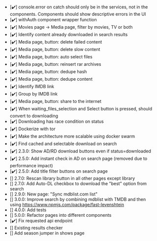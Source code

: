 - [✔️] console.error on catch should only be in the services, not in the components. Components should show descriptive errors in the UI
- [✔️] withAuth component wrapper function
- [✔️] Movies page -> Media page, filter by movies, TV or both
- [✔️] Identify content already downloaded in search results
- [✔️] Media page, button: delete failed content
- [✔️] Media page, button: delete slow content
- [✔️] Media page, button: auto select files
- [✔️] Media page, button: reinsert rar archives
- [✔️] Media page, button: dedupe hash
- [✔️] Media page, button: dedupe content
- [✔️] Identify IMDB link
- [✔️] Group by IMDB link
- [✔️] Media page, button: share to the internet
- [✔️] When waiting_files_selection and Select button is pressed, should convert to downloading
- [✔️] Downloading has race condition on status
- [✔️] Dockerize with tor
- [✔️] Make the architecture more scalable using docker swarm
- [✔️] Find cached and selectable download on search
- [✔️] 2.3.0: Show AD/RD download buttons even if status=downloaded
- [✔️] 2.5.0: Add instant check in AD on search page (removed due to performance impact)
- [✔️] 2.5.0: Add title filter buttons on search page
- [] 2.7.0: Rescan library button in all other pages except library
- [] 2.7.0: Add Auto-DL checkbox to download the "best" option from search
- [] 2.9.0: New page: "Sync mdblist.com list"
- [] 3.0.0: Improve search by combining mdblist with TMDB and then using https://www.npmjs.com/package/fast-levenshtein
- [] 4.0.0: Add tests
- [] 5.0.0: Refactor pages into different components
- [✔️] Fix requested api endpoint
- [] Existing results checker
- [] Add season jumper in shows page
